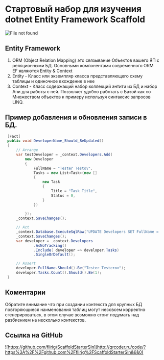 # Стартовый набор для изучения dotnet Entity Framework Scaffold 

![File not found](http://www.plantuml.com/plantuml/proxy?cache=no&src=https://github.com/flirig/ScaffoldStarterSln/blob/main/sln.puml)

## Entity Framework
1. ORM (Object Relation Mapping) это связывание Объектов вашего ЯП с реляционными БД. Основными компонентами современного ORM EF являются Entity & Context
2. Entity - Класс или экземпляр класса представляющего схему таблицы и одиночное вхождение в нее
3. Context - Класс содержащий набор коллекций энтити из БД и набор Апи для работы с ней. Позволяет удобно работать с Базой как со Множеством объектов к примеру используя синтаксис запросов LINQ.

## Пример добавления и обновления записи в БД.

   ```c#
    [Fact]
    public void DeveloperName_Should_BeUpdated()
    {
        // Arrange
        var testDeveloper = _context.Developers.Add(
            new Developer
            {
                FullName = "Tester Testov",
                Tasks = new List<Task>(new []
                {
                    new Task
                    {
                        Title = "Task Title",
                        Status = 0,
                    }
                })
                
            });
        _context.SaveChanges();

        // Act
        _context.Database.ExecuteSqlRaw("UPDATE Developers SET FullName = 'Tester Testerov' WHERE Id=1");
        _context.SaveChanges();
        var developer = _context.Developers
                .AsNoTracking()
                .Include( developer => developer.Tasks)
                .SingleOrDefault();

        // Assert
        developer.FullName.Should().Be("Tester Testerov");
        developer.Tasks.Count().Should().Be(1);
    }
   ```

## Коментарии
Обратите внимание что при создании контекста для крупных БД повторяющиеся наименования таблиц могут несовсем корректно сгенерироваться,
в этом случае возможно стоит подумать над разбиением на несколько контекстов.
## Ссылка на GitHub
![https://github.com/flirig/ScaffoldStarterSln](http://qrcoder.ru/code/?https%3A%2F%2Fgithub.com%2Fflirig%2FScaffoldStarterSln&6&0)

